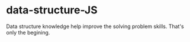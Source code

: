 # data-structure-JS
Data structure knowledge help improve the solving problem skills. That's only the begining. 
